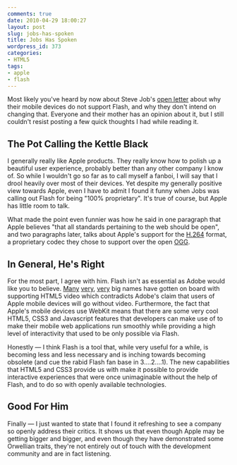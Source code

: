 ```yaml
---
comments: true
date: 2010-04-29 18:00:27
layout: post
slug: jobs-has-spoken
title: Jobs Has Spoken
wordpress_id: 373
categories:
- HTML5
tags:
- apple
- flash
---
```


Most likely you've heard by now about Steve Job's [open letter](http://www.apple.com/hotnews/thoughts-on-flash/) about why their mobile devices do not support Flash, and why they don't intend on changing that. Everyone and their mother has an opinion about it, but I still couldn't resist posting a few quick thoughts I had while reading it.


## The Pot Calling the Kettle Black


I generally really like Apple products. They really know how to polish up a beautiful user experience, probably better than any other company I know of. So while I wouldn't go so far as to call myself a fanboi, I will say that I drool heavily over most of their devices. Yet despite my generally positive view towards Apple, even I have to admit I found it funny when Jobs was calling out Flash for being "100% proprietary". It's true of course, but Apple has little room to talk.

What made the point even funnier was how he said in one paragraph that Apple believes "that all standards pertaining to the web should be open", and two paragraphs later, talks about Apple's support for the [H.264](http://en.wikipedia.org/wiki/H.264/MPEG-4_AVC) format, a proprietary codec they chose to support over the open [OGG](http://en.wikipedia.org/wiki/Ogg).


## In General, He's Right


For the most part, I agree with him. Flash isn't as essential as Adobe would like you to believe. [Many](http://youtube-global.blogspot.com/2010/01/introducing-youtube-html5-supported.html) [very](http://vimeo.com/blog:268), [very](http://arstechnica.com/apple/news/2010/04/netflix-hulu-cbs-abc-ted-flickr-more-readying-for-ipad.ars) big names have gotten on board with supporting HTML5 video which contradicts Adobe's claim that users of Apple mobile devices will go without video. Furthermore, the fact that Apple's mobile devices use WebKit means that there are some very cool HTML5, CSS3 and Javascript features that developers can make use of to make their mobile web applications run smoothly while providing a high level of interactivity that used to be only possible via Flash.

Honestly — I think Flash is a tool that, while very useful for a while, is becoming less and less necessary and is inching towards becoming obsolete (and cue the rabid Flash fan base in 3....2....1). The new capabilities that HTML5 and CSS3 provide us with make it possible to provide interactive experiences that were once unimaginable without the help of Flash, and to do so with openly available technologies.


## Good For Him


Finally — I just wanted to state that I found it refreshing to see a company so openly address their critics. It shows us that even though Apple may be getting bigger and bigger, and even though they have demonstrated some Orwellian traits, they're not entirely out of touch with the development community and are in fact listening.
